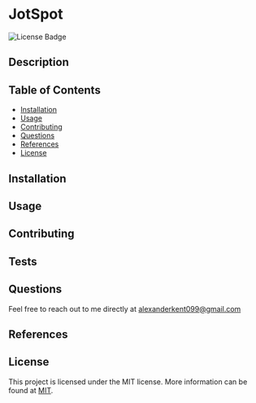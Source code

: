 # JotSpot

![License Badge](https://img.shields.io/badge/license-MIT-blue.svg)

## Description

## Table of Contents

- [Installation](#installation)
- [Usage](#usage)
- [Contributing](#contributing)
- [Questions](#questions)
- [References](#References)
- [License](#license)

## Installation

## Usage

## Contributing

## Tests

## Questions

Feel free to reach out to me directly at alexanderkent099@gmail.com

## References

## License

This project is licensed under the MIT license. More information can be found at [MIT](https://opensource.org/licenses/MIT).
